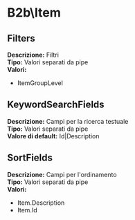 # B2b\Item
Filters 
----
**Descrizione:** Filtri <br>
**Tipo:** Valori separati da pipe <br>
**Valori:**
* ItemGroupLevel

KeywordSearchFields 
----
**Descrizione:** Campi per la ricerca testuale <br>
**Tipo:** Valori separati da pipe <br>
**Valore di default:** Id&#124;Description <br>

SortFields 
----
**Descrizione:** Campi per l'ordinamento <br>
**Tipo:** Valori separati da pipe <br>
**Valori:**
* Item.Description
* Item.Id

